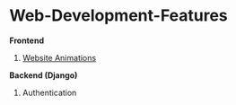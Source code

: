# Web-Development-Features
**Frontend**
1. [Website Animations](https://github.com/bruceminanga/Website-Animations)

**Backend (Django)**
1. Authentication
